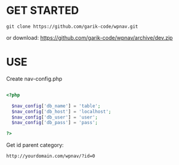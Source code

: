 # GET STARTED

```
git clone https://github.com/garik-code/wpnav.git
```

or download: https://github.com/garik-code/wpnav/archive/dev.zip

# USE

Create nav-config.php

``` PHP

<?php

  $nav_config['db_name'] = 'table';
  $nav_config['db_host'] = 'localhost';
  $nav_config['db_user'] = 'user';
  $nav_config['db_pass'] = 'pass';

?>


```

Get id parent category:

```
http://yourdomain.com/wpnav/?id=0
```
